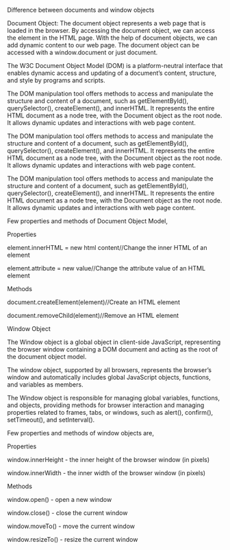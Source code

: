 Difference between documents and window objects

Document Object:
The document object represents a web page that is loaded in the browser. By accessing the document object, we can access the element in the HTML page. With the help of document objects, we can add dynamic content to our web page. The document object can be accessed with a window.document or just document.

The W3C Document Object Model (DOM) is a platform-neutral interface that enables dynamic access and updating of a document’s content, structure, and style by programs and scripts.

The DOM manipulation tool offers methods to access and manipulate the structure and content of a document, such as getElementById(), querySelector(), createElement(), and innerHTML. It represents the entire HTML document as a node tree, with the Document object as the root node. It allows dynamic updates and interactions with web page content.

The DOM manipulation tool offers methods to access and manipulate the structure and content of a document, such as getElementById(), querySelector(), createElement(), and innerHTML. It represents the entire HTML document as a node tree, with the Document object as the root node. It allows dynamic updates and interactions with web page content.

The DOM manipulation tool offers methods to access and manipulate the structure and content of a document, such as getElementById(), querySelector(), createElement(), and innerHTML. It represents the entire HTML document as a node tree, with the Document object as the root node. It allows dynamic updates and interactions with web page content.

Few properties and methods of Document Object Model,

Properties

element.innerHTML = new html content//Change the inner HTML of an element

element.attribute = new value//Change the attribute value of an HTML element

Methods

document.createElement(element)//Create an HTML element

document.removeChild(element)//Remove an HTML element






Window Object


The Window object is a global object in client-side JavaScript, representing the browser window containing a DOM document and acting as the root of the document object model.

The window object, supported by all browsers, represents the browser’s window and automatically includes global JavaScript objects, functions, and variables as members.

The Window object is responsible for managing global variables, functions, and objects, providing methods for browser interaction and managing properties related to frames, tabs, or windows, such as alert(), confirm(), setTimeout(), and setInterval().

Few properties and methods of window objects are,

Properties

window.innerHeight - the inner height of the browser window (in pixels)

window.innerWidth - the inner width of the browser window (in pixels)

Methods

window.open() - open a new window

window.close() - close the current window

window.moveTo() - move the current window

window.resizeTo() - resize the current window
